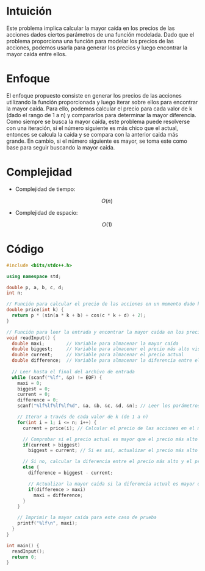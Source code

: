 # Intuición
<!-- Describe your first thoughts on how to solve this problem. -->
Este problema implica calcular la mayor caída en los precios de las acciones dados ciertos parámetros de una función modelada. Dado que el problema proporciona una función para modelar los precios de las acciones, podemos usarla para generar los precios y luego encontrar la mayor caída entre ellos.

# Enfoque
<!-- Describe your approach to solving the problem. -->
El enfoque propuesto consiste en generar los precios de las acciones utilizando la función proporcionada y luego iterar sobre ellos para encontrar la mayor caída. Para ello, podemos calcular el precio para cada valor de k (dado el rango de 1 a n) y compararlos para determinar la mayor diferencia. Como siempre se busca la mayor caida, este problema puede resolverse con una iteración, si el número siguiente es más chico que el actual, entonces se calcula la caida y se compara con la anterior caida más grande. En cambio, si el número siguiente es mayor, se toma este como base para seguir buscando la mayor caida.

# Complejidad
- Complejidad de tiempo:
    <!-- Add your time complexity here, e.g. $$O(n)$$ -->
    $$O(n)$$

- Complejidad de espacio:
    <!-- Add your space complexity here, e.g. $$O(n)$$ -->
    $$O(1)$$

# Código
```cpp
#include <bits/stdc++.h>

using namespace std;

double p, a, b, c, d;
int n;

// Función para calcular el precio de las acciones en un momento dado k
double price(int k) {
  return p * (sin(a * k + b) + cos(c * k + d) + 2);
}

// Función para leer la entrada y encontrar la mayor caída en los precios de las acciones
void readInput() {
  double maxi;        // Variable para almacenar la mayor caída
  double biggest;     // Variable para almacenar el precio más alto visto hasta el momento
  double current;     // Variable para almacenar el precio actual
  double difference;  // Variable para almacenar la diferencia entre el precio más alto y el precio actual
  
  // Leer hasta el final del archivo de entrada
  while (scanf("%lf", &p) != EOF) {
    maxi = 0;
    biggest = 0;
    current = 0;
    difference = 0;
    scanf("%lf%lf%lf%lf%d", &a, &b, &c, &d, &n); // Leer los parámetros de la función y el número de precios

    // Iterar a través de cada valor de k (de 1 a n)
    for(int i = 1; i <= n; i++) {
      current = price(i); // Calcular el precio de las acciones en el momento actual

      // Comprobar si el precio actual es mayor que el precio más alto visto hasta el momento
      if(current > biggest)
        biggest = current; // Si es así, actualizar el precio más alto

      // Si no, calcular la diferencia entre el precio más alto y el precio actual
      else {
        difference = biggest - current;

        // Actualizar la mayor caída si la diferencia actual es mayor que la mayor caída registrada
        if(difference > maxi)
          maxi = difference;
      }
    }

    // Imprimir la mayor caída para este caso de prueba
    printf("%lf\n", maxi);
  }
}

int main() {
  readInput();
  return 0;
}

```
